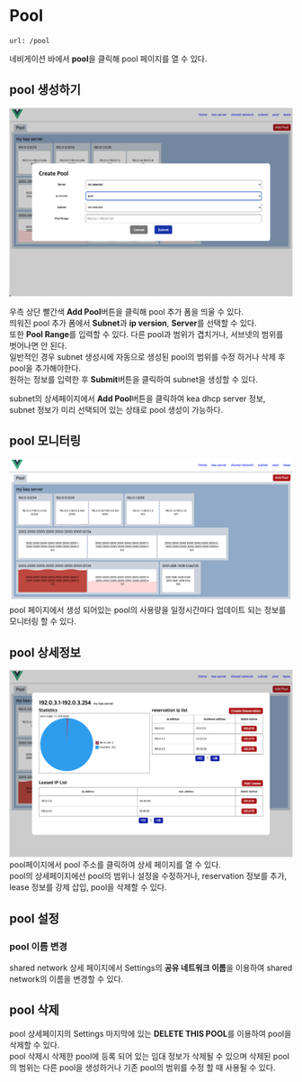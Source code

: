 Pool
=====================
    url: /pool
네비게이션 바에서 **pool**을 클릭해 pool 페이지를 열 수 있다.  

pool 생성하기
--------------------
![사진을 불러올 수 없습니다.](https://github.com/neneong/keaDHCPManager/blob/main/source/_static/%E1%84%89%E1%85%B3%E1%84%8F%E1%85%B3%E1%84%85%E1%85%B5%E1%86%AB%E1%84%89%E1%85%A3%E1%86%BA%202023-11-08%2010.00.11.png?raw=true)

우측 상단 빨간색 **Add Pool**버튼을 클릭해 pool 추가 폼을 띄울 수 있다.  
띄워진 pool 추가 폼에서 **Subnet**과 **ip version**, **Server**를 선택할 수 있다.  
또한 **Pool Range**를 입력할 수 있다. 다른 pool과 범위가 겹치거나, 서브넷의 범위를 벗어나면 안 된다.  
일반적인 경우 subnet 생성시에 자동으로 생성된 pool의 범위를 수정 하거나 삭제 후 pool을 추가해야한다.  
원하는 정보를 입력한 후 **Submit**버튼을 클릭하여 subnet을 생성할 수 있다.  

subnet의 상세페이지에서 **Add Pool**버튼을 클릭하여 kea dhcp server 정보, subnet 정보가 미리 선택되어 있는 상태로 pool 생성이 가능하다.  

pool 모니터링
-------------------
![사진을 불러올 수 없습니다.](https://github.com/neneong/keaDHCPManager/blob/main/source/_static/%E1%84%89%E1%85%B3%E1%84%8F%E1%85%B3%E1%84%85%E1%85%B5%E1%86%AB%E1%84%89%E1%85%A3%E1%86%BA%202023-11-08%2010.36.20.png?raw=true)
pool 페이지에서 생성 되어있는 pool의 사용량을 일정시간마다 업데이트 되는 정보를 모니터링 할 수 있다.

pool 상세정보
-------------------
![사진을 불러올 수 없습니다.](https://github.com/neneong/keaDHCPManager/blob/main/source/_static/%E1%84%89%E1%85%B3%E1%84%8F%E1%85%B3%E1%84%85%E1%85%B5%E1%86%AB%E1%84%89%E1%85%A3%E1%86%BA%202023-11-08%2010.39.16.png?raw=true)
pool페이지에서 pool 주소를 클릭하여 상세 페이지를 열 수 있다.   
pool의 상세페이지에선 pool의 범위나 설정을 수정하거나, reservation 정보를 추가, lease 정보를 강제 삽입, pool을 삭제할 수 있다.  

pool 설정
-------------------
### pool 이름 변경
shared network 상세 페이지에서 Settings의 **공유 네트워크 이름**을 이용하여 shared network의 이름을 변경할 수 있다.

pool 삭제
-------------------
pool 상세페이지의 Settings 마지막에 있는 **DELETE THIS POOL**를 이용하여 pool을 삭제할 수 있다.  
pool 삭제시 삭제한 pool에 등록 되어 있는 임대 정보가 삭제될 수 있으며 삭제된 pool의 범위는 다른 pool을 생성하거나 기존 pool의 범위를 수정 할 때 사용될 수 있다.